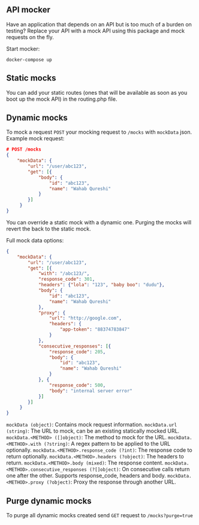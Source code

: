 API mocker
------

Have an application that depends on an API but is too much of a burden on testing? Replace your API with a mock API using this package and mock requests on the fly.

Start mocker:

```
docker-compose up
```

Static mocks
------

You can add your static routes (ones that will be available as soon as you boot up the mock API) in the routing.php file.

Dynamic mocks
------

To mock a request `POST` your mocking request to `/mocks` with `mockData` json. Example mock request:

```json
# POST /mocks
{
    "mockData": {
        "url": "/user/abc123",
        "get": [{
            "body": {
                "id": "abc123",
                "name": "Wahab Qureshi"
            }
        }]
     }
}
```

You can override a static mock with a dynamic one. Purging the mocks will revert the back to the static mock.

Full mock data options:

```json
{
    "mockData": {
        "url": "/user/abc123",
        "get": [{
            "with": "/abc123/",
            "response_code": 301,
            "headers": {"lola": "123", "baby boo": "dudu"},
            "body": {
                "id": "abc123",
                "name": "Wahab Qureshi"
            },
            "proxy": {
                "url": "http://google.com",
                "headers": {
                    "app-token": "88374783847"
                }
            },
            "consecutive_responses": [{
                "response_code": 205,
                "body": {
                    "id": "abc123",
                    "name": "Wahab Qureshi"
                }
            }, {
                "response_code": 500,
                "body": "internal server error"
            }]
        }]
     }
}
```

`mockData (object)`: Contains mock request information.
`mockData.url (string)`: The URL to mock, can be an existing statically mocked URL.
`mockData.<METHOD> ([]object)`: The method to mock for the URL.
`mockData.<METHOD>.with (?string)`: A regex pattern to be applied to the URL optionally.
`mockData.<METHOD>.response_code (?int)`: The response code to return optionally.
`mockData.<METHOD>.headers (?object)`: The headers to return.
`mockData.<METHOD>.body (mixed)`: The response content.
`mockData.<METHOD>.consecutive_responses (?[]object)`: On consecutive calls return one after the other. Supports response_code, headers and body.
`mockData.<METHOD>.proxy (?object)`: Proxy the response through another URL.

Purge dynamic mocks
-----

To purge all dynamic mocks created send `GET` request to `/mocks?purge=true`
